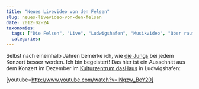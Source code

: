 ```yaml
---
title: "Neues Livevideo von den Felsen"
slug: neues-livevideo-von-den-felsen
date: 2012-02-24
taxonomies:
  tags: ["Die Felsen", "Live", "Ludwigshafen", "Musikvideo", "über raum und zeit", "Youtube", "music"]
  categories: 
---
```


<p>Selbst nach eineinhalb Jahren bemerke ich, wie <a href="http://www.twitter.com/diefelsen">die Jungs</a> bei jedem Konzert besser werden. Ich bin begeistert! Das hier ist ein Ausschnitt aus dem Konzert im Dezember im <a href="http://www.dashaus-lu.de">Kulturzentrum dasHaus</a> in Ludwigshafen:

[youtube=http://www.youtube.com/watch?v=lNqzw_BeY20]</p>